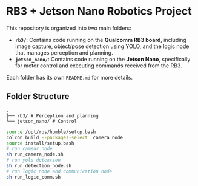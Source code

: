 # RB3 + Jetson Nano Robotics Project

This repository is organized into two main folders:

- **`rb3/`**: Contains code running on the **Qualcomm RB3 board**, including image capture, object/pose detection using YOLO, and the logic node that manages perception and planning.
- **`jetson_nano/`**: Contains code running on the **Jetson Nano**, specifically for motor control and executing commands received from the RB3.

Each folder has its own `README.md` for more details.

## Folder Structure
```
.
├── rb3/ # Perception and planning
└── jetson_nano/ # Control
```

```bash
source /opt/ros/humble/setup.bash 
colcon build --packages-select  camera_node
source install/setup.bash
# run camear node
sh run_camera_node.sh 
# run yolo detextion
sh run_detection_node.sh
# run logic node and communication node
sh run_logic_comm.sh

```